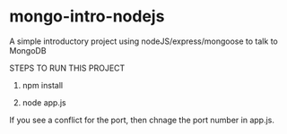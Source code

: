# mongo-intro-nodejs
A simple introductory project using nodeJS/express/mongoose to talk to MongoDB

STEPS TO RUN THIS PROJECT

1. npm install

2. node app.js

If you see a conflict for the port, then chnage the port number in app.js.
